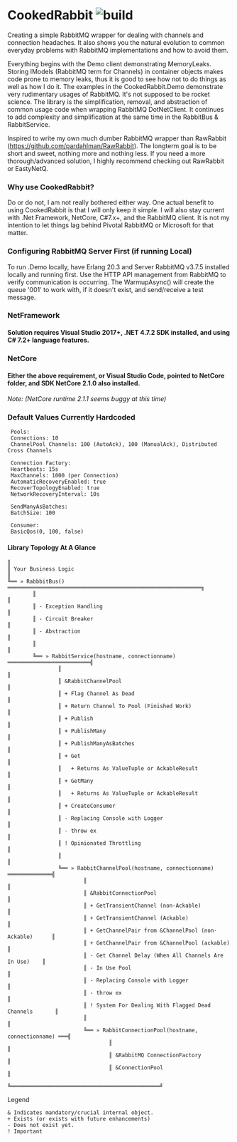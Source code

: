 # CookedRabbit ![build](https://ci.appveyor.com/api/projects/status/github/thyams/CookedRabbit?branch=master&svg=true)
Creating a simple RabbitMQ wrapper for dealing with channels and connection headaches. It also shows you  the natural evolution to common everyday problems with RabbitMQ implementations and how to avoid them.

Everything begins with the Demo client demonstrating MemoryLeaks. Storing IModels (RabbitMQ term for Channels) in container objects makes code prone to memory leaks, thus it is good to see how not to do things as well as how I do it. The examples in the CookedRabbit.Demo demonstrate very rudimentary usages of RabbitMQ. It's not supposed to be rocket science. The library is the simplification, removal, and abstraction of common usage code when wrapping RabbitMQ DotNetClient. It continues to add complexity and simplification at the same time in the RabbitBus & RabbitService.

Inspired to write my own much dumber RabbitMQ wrapper than RawRabbit (https://github.com/pardahlman/RawRabbit). The longterm goal is to be short and sweet, nothing more and nothing less. If you need a more thorough/advanced solution, I highly recommend checking out RawRabbit or EastyNetQ.

### Why use CookedRabbit?
Do or do not, I am not really bothered either way. One actual benefit to using CookedRabbit is that I will only keep it simple. I will also stay current with .Net Framework, NetCore, C#7.x+, and the RabbitMQ client. It is not my intention to let things lag behind Pivotal RabbitMQ or Microsoft for that matter.

### Configuring RabbitMQ Server First (if running Local)
To run .Demo locally, have Erlang 20.3 and Server RabbitMQ v3.7.5 installed locally and running first.
Use the HTTP API management from RabbitMQ to verify communication is occurring.
The WarmupAsync() will create the queue '001' to work with, if it doesn't exist, and send/receive a test message.

### NetFramework
#### Solution requires Visual Studio 2017+, .NET 4.7.2 SDK installed, and using C# 7.2+ language features.

### NetCore
#### Either the above requirement, or Visual Studio Code, pointed to NetCore folder, and SDK NetCore 2.1.0 also installed.

*Note: (NetCore runtime 2.1.1 seems buggy at this time)*

### Default Values Currently Hardcoded

     Pools:
     Connections: 10
     ChannelPool Channels: 100 (AutoAck), 100 (ManualAck), Distributed Cross Channels

     Connection Factory:
     Heartbeats: 15s
     MaxChannels: 1000 (per Connection)
     AutomaticRecoveryEnabled: true
     RecoverTopologyEnabled: true
     NetworkRecoveryInterval: 10s

     SendManyAsBatches:
     BatchSize: 100

     Consumer:
     BasicQos(0, 100, false)

#### Library Topology At A Glance

    ║
    ║ Your Business Logic
    ║
    ╚══ » RabbbitBus() ═════════════════════════════════════════════════════════════╗
            ║                                                                       ║
            ║ - Exception Handling                                                  ║
            ║ - Circuit Breaker                                                     ║
            ║ - Abstraction                                                         ║
            ║                                                                       ║
            ╚══ » RabbitService(hostname, connectionname) ══════════════════════════╣
                    ║                                                               ║
                    ║ &RabbitChannelPool                                            ║
                    ║ + Flag Channel As Dead                                        ║
                    ║ + Return Channel To Pool (Finished Work)                      ║
                    ║ + Publish                                                     ║
                    ║ + PublishMany                                                 ║
                    ║ + PublishManyAsBatches                                        ║
                    ║ + Get                                                         ║
                    ║   + Returns As ValueTuple or AckableResult                    ║
                    ║ + GetMany                                                     ║
                    ║   + Returns As ValueTuple or AckableResult                    ║
                    ║ + CreateConsumer                                              ║
                    ║ - Replacing Console with Logger                               ║
                    ║ - throw ex                                                    ║
                    ║ ! Opinionated Throttling                                      ║
                    ║                                                               ║
                    ╚══ » RabbitChannelPool(hostname, connectionname) ══════════════╣
                            ║                                                       ║
                            ║ &RabbitConnectionPool                                 ║
                            ║ + GetTransientChannel (non-Ackable)                   ║
                            ║ + GetTransientChannel (Ackable)                       ║
                            ║ + GetChannelPair from &ChannelPool (non-Ackable)      ║
                            ║ + GetChannelPair from &ChannelPool (ackable)          ║
                            ║ - Get Channel Delay (When All Channels Are In Use)    ║
                            ║ - In Use Pool                                         ║
                            ║ - Replacing Console with Logger                       ║
                            ║ - throw ex                                            ║
                            ║ ! System For Dealing With Flagged Dead Channels       ║
                            ║                                                       ║
                            ╚══ » RabbitConnectionPool(hostname, connectionname) ═══╣
                                    ║                                               ║
                                    ║ &RabbitMQ ConnectionFactory                   ║
                                    ║ &ConnectionPool                               ║
                                    ╚═══════════════════════════════════════════════╝

Legend  

    & Indicates mandatory/crucial internal object.  
    + Exists (or exists with future enhancements)  
    - Does not exist yet.  
    ! Important  
